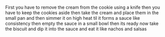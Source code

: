 First you have to remove the cream from the cookie using a knife
then you have to keep the cookies aside
then take the cream and place them in the small pan and then simmer it on high heat til it forms a sauce like consistency
then empty the sauce in a small bowl 
then its ready
now take the biscuit and dip it into the sauce and eat it like nachos and salsas
